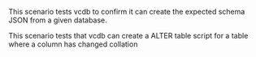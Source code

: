 This scenario tests vcdb to confirm it can create the expected schema JSON from a given database.

This scenario tests that vcdb can create a ALTER table script for a table where a column has changed collation